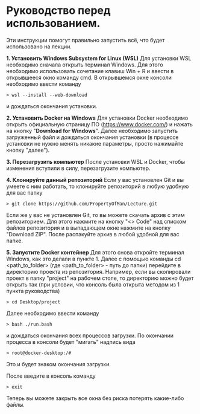 ﻿

# Руководство перед использованием.

Эти инструкции помогут правильно запустить всё, что будет использовано на лекции.

**1. Установить Windows Subsystem for Linux (WSL)**
Для установки WSL необходимо сначала открыть терминал Windows. Для этого необходимо использовать сочетание клавиш Win + R и ввести в открывшееся окно команду cmd.
В открывшемся окне консоли необходимо ввести команду

	> wsl --install --web-download

и дождаться окончания установки.

**2. Установить Docker на Windows**
	Для установки Docker необходимо открыть официальную страницу ПО (https://www.docker.com/) и нажать на кнопку "**Download for Windows**". Далее необходимо запустить загруженный файл и дождаться окончания установки (в процессе установки не нужно менять никакие параметры, просто нажимайте кнопку "далее").
	
**3. Перезагрузить компьютер** 
	После установки WSL и Docker, чтобы изменения вступили в силу, перезагрузите компьютер.
	
**4. Клонируйте данный репозиторий**
Если у вас установлен Git и вы умеете с ним работать, то клонируйте репозиторий в любую удобную для вас папку

	> git clone https://github.com/PropertyOfMan/Lecture.git

Если же у вас не установлен Git, то вы можете скачать архив с этим репозиторием. Для этого нажмите на кнопку "<> Code" над списком файлов репозитория и в выпадающем окне нажмите на кнопку "Download ZIP". После распакуйте архив в любой удобной для вас папке.

**5. Запустите Docker контейнер**
Для этого снова откройте терминал Windows, как это делали в пункте 1. Далее с помощью команды cd <path_to_folder> (где <path_to_folder> - путь до папки) перейдите в директорию проекта из репозитория.
Например, если вы скопировали проект в папку "project" на рабочем столе, то директорию можно будет открыть так (при условии, что консоль была открыта методом из 1 пункта руководства)

	> cd Desktop/project

Далее необходимо ввести команду 

	> bash ./run.bash
и дождаться окончания всех процессов загрузки. По окончании процесса в консоли будет "мигать" надпись вида

	> root@docker-desktop:/#
Это и будет знаком окончания загрузки.

После введите в консоль команду 

	> exit

Теперь вы можете закрыть все окна без риска потерять какие-либо файлы.

